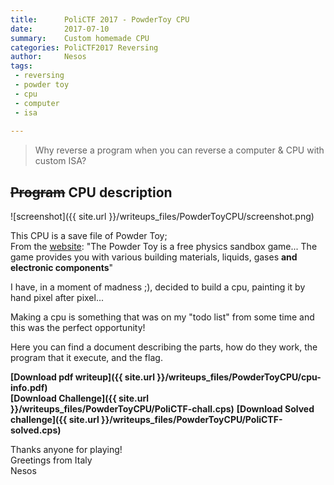 ```yaml
---  
title:      PoliCTF 2017 - PowderToy CPU  
date:       2017-07-10  
summary:    Custom homemade CPU  
categories: PoliCTF2017 Reversing  
author:     Nesos  
tags:  
 - reversing  
 - powder toy  
 - cpu  
 - computer  
 - isa  
   
---  
```

  
> Why reverse a program when you can reverse a computer & CPU with custom ISA?  
  
  
  
## ~~Program~~ CPU description  
  
![screenshot]({{ site.url }}/writeups_files/PowderToyCPU/screenshot.png)  
  
This CPU is a save file of Powder Toy;  
From the [website](http://powdertoy.co.uk/): "The Powder Toy is a free physics sandbox game... The game provides you with various building materials, liquids, gases **and electronic components**"  
  
I have, in a moment of madness ;), decided to build a cpu, painting it by hand pixel after pixel...  
  
Making a cpu is something that was on my "todo list" from some time and this was the perfect opportunity!  
  
Here you can find a document describing the parts, how do they work, the program that it execute, and the flag.  
  
**[Download pdf writeup]({{ site.url }}/writeups_files/PowderToyCPU/cpu-info.pdf)**  
**[Download Challenge]({{ site.url }}/writeups_files/PowderToyCPU/PoliCTF-chall.cps)** 
**[Download Solved challenge]({{ site.url }}/writeups_files/PowderToyCPU/PoliCTF-solved.cps)** 
  
Thanks anyone for playing!  
Greetings from Italy  
Nesos  

